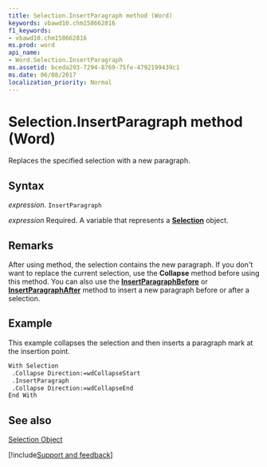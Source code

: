 ```yaml
---
title: Selection.InsertParagraph method (Word)
keywords: vbawd10.chm158662816
f1_keywords:
- vbawd10.chm158662816
ms.prod: word
api_name:
- Word.Selection.InsertParagraph
ms.assetid: bceda293-7294-8769-75fe-4792199439c1
ms.date: 06/08/2017
localization_priority: Normal
---
```



# Selection.InsertParagraph method (Word)

Replaces the specified selection with a new paragraph.


## Syntax

_expression_. `InsertParagraph`

_expression_ Required. A variable that represents a **[Selection](Word.Selection.md)** object.


## Remarks

After using method, the selection contains the new paragraph. If you don't want to replace the current selection, use the  **Collapse** method before using this method. You can also use the **[InsertParagraphBefore](Word.Selection.InsertParagraphBefore.md)** or **[InsertParagraphAfter](Word.Selection.InsertParagraphAfter.md)** method to insert a new paragraph before or after a selection.


## Example

This example collapses the selection and then inserts a paragraph mark at the insertion point.


```vb
With Selection 
 .Collapse Direction:=wdCollapseStart 
 .InsertParagraph 
 .Collapse Direction:=wdCollapseEnd 
End With
```


## See also


[Selection Object](Word.Selection.md)

[!include[Support and feedback](~/includes/feedback-boilerplate.md)]